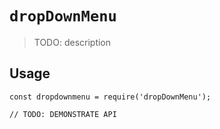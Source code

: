 # `dropDownMenu`

> TODO: description

## Usage

```
const dropdownmenu = require('dropDownMenu');

// TODO: DEMONSTRATE API
```
